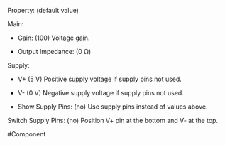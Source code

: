 Property: (default value)

Main:
- Gain: (100)
   Voltage gain.

- Output Impedance: (0 Ω)

Supply:
- V+ (5 V)
   Positive supply voltage if supply pins not used.

- V- (0 V)
   Negative supply voltage if supply pins not used.

- Show Supply Pins: (no)
   Use supply pins instead of values above.

Switch Supply Pins: (no)
   Position V+ pin at the bottom and V- at the top.


#Component 